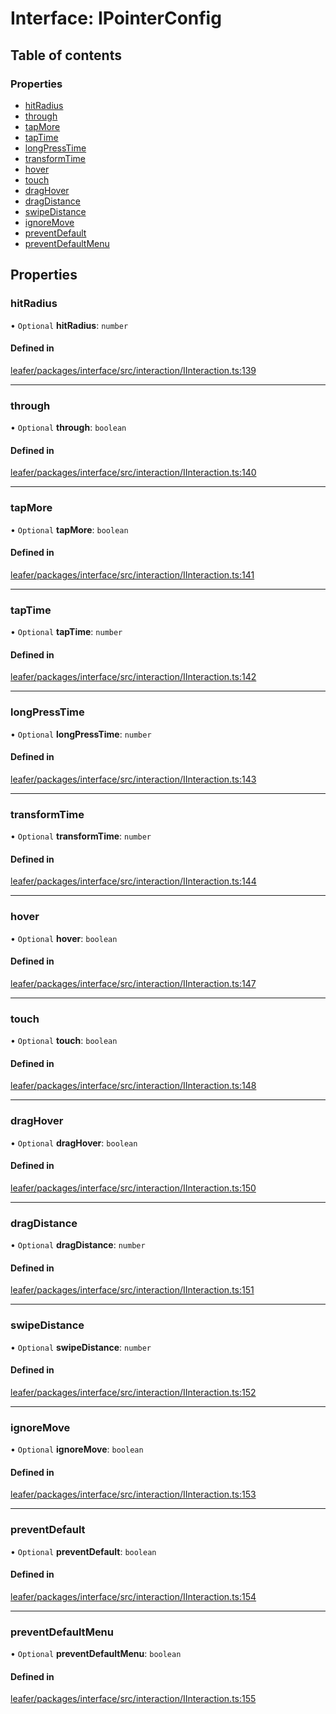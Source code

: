 # Interface: IPointerConfig

## Table of contents

### Properties

- [hitRadius](IPointerConfig.md#hitradius)
- [through](IPointerConfig.md#through)
- [tapMore](IPointerConfig.md#tapmore)
- [tapTime](IPointerConfig.md#taptime)
- [longPressTime](IPointerConfig.md#longpresstime)
- [transformTime](IPointerConfig.md#transformtime)
- [hover](IPointerConfig.md#hover)
- [touch](IPointerConfig.md#touch)
- [dragHover](IPointerConfig.md#draghover)
- [dragDistance](IPointerConfig.md#dragdistance)
- [swipeDistance](IPointerConfig.md#swipedistance)
- [ignoreMove](IPointerConfig.md#ignoremove)
- [preventDefault](IPointerConfig.md#preventdefault)
- [preventDefaultMenu](IPointerConfig.md#preventdefaultmenu)

## Properties

### hitRadius

• `Optional` **hitRadius**: `number`

#### Defined in

[leafer/packages/interface/src/interaction/IInteraction.ts:139](https://github.com/leaferjs/leafer/blob/a596007/packages/interface/src/interaction/IInteraction.ts#L139)

___

### through

• `Optional` **through**: `boolean`

#### Defined in

[leafer/packages/interface/src/interaction/IInteraction.ts:140](https://github.com/leaferjs/leafer/blob/a596007/packages/interface/src/interaction/IInteraction.ts#L140)

___

### tapMore

• `Optional` **tapMore**: `boolean`

#### Defined in

[leafer/packages/interface/src/interaction/IInteraction.ts:141](https://github.com/leaferjs/leafer/blob/a596007/packages/interface/src/interaction/IInteraction.ts#L141)

___

### tapTime

• `Optional` **tapTime**: `number`

#### Defined in

[leafer/packages/interface/src/interaction/IInteraction.ts:142](https://github.com/leaferjs/leafer/blob/a596007/packages/interface/src/interaction/IInteraction.ts#L142)

___

### longPressTime

• `Optional` **longPressTime**: `number`

#### Defined in

[leafer/packages/interface/src/interaction/IInteraction.ts:143](https://github.com/leaferjs/leafer/blob/a596007/packages/interface/src/interaction/IInteraction.ts#L143)

___

### transformTime

• `Optional` **transformTime**: `number`

#### Defined in

[leafer/packages/interface/src/interaction/IInteraction.ts:144](https://github.com/leaferjs/leafer/blob/a596007/packages/interface/src/interaction/IInteraction.ts#L144)

___

### hover

• `Optional` **hover**: `boolean`

#### Defined in

[leafer/packages/interface/src/interaction/IInteraction.ts:147](https://github.com/leaferjs/leafer/blob/a596007/packages/interface/src/interaction/IInteraction.ts#L147)

___

### touch

• `Optional` **touch**: `boolean`

#### Defined in

[leafer/packages/interface/src/interaction/IInteraction.ts:148](https://github.com/leaferjs/leafer/blob/a596007/packages/interface/src/interaction/IInteraction.ts#L148)

___

### dragHover

• `Optional` **dragHover**: `boolean`

#### Defined in

[leafer/packages/interface/src/interaction/IInteraction.ts:150](https://github.com/leaferjs/leafer/blob/a596007/packages/interface/src/interaction/IInteraction.ts#L150)

___

### dragDistance

• `Optional` **dragDistance**: `number`

#### Defined in

[leafer/packages/interface/src/interaction/IInteraction.ts:151](https://github.com/leaferjs/leafer/blob/a596007/packages/interface/src/interaction/IInteraction.ts#L151)

___

### swipeDistance

• `Optional` **swipeDistance**: `number`

#### Defined in

[leafer/packages/interface/src/interaction/IInteraction.ts:152](https://github.com/leaferjs/leafer/blob/a596007/packages/interface/src/interaction/IInteraction.ts#L152)

___

### ignoreMove

• `Optional` **ignoreMove**: `boolean`

#### Defined in

[leafer/packages/interface/src/interaction/IInteraction.ts:153](https://github.com/leaferjs/leafer/blob/a596007/packages/interface/src/interaction/IInteraction.ts#L153)

___

### preventDefault

• `Optional` **preventDefault**: `boolean`

#### Defined in

[leafer/packages/interface/src/interaction/IInteraction.ts:154](https://github.com/leaferjs/leafer/blob/a596007/packages/interface/src/interaction/IInteraction.ts#L154)

___

### preventDefaultMenu

• `Optional` **preventDefaultMenu**: `boolean`

#### Defined in

[leafer/packages/interface/src/interaction/IInteraction.ts:155](https://github.com/leaferjs/leafer/blob/a596007/packages/interface/src/interaction/IInteraction.ts#L155)
